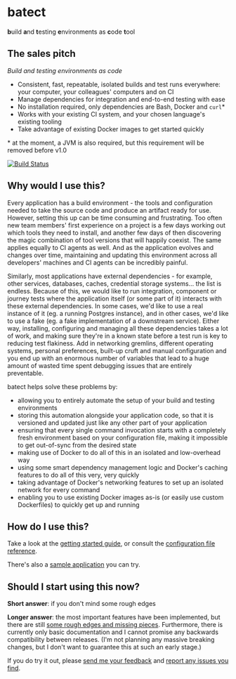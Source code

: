 # batect
**b**uild **a**nd **t**esting **e**nvironments as **c**ode **t**ool

## The sales pitch

_Build and testing environments as code_

* Consistent, fast, repeatable, isolated builds and test runs everywhere: your computer, your colleagues' computers and on CI
* Manage dependencies for integration and end-to-end testing with ease
* No installation required, only dependencies are Bash, Docker and `curl`*
* Works with your existing CI system, and your chosen language's existing tooling
* Take advantage of existing Docker images to get started quickly

\* at the moment, a JVM is also required, but this requirement will be removed before v1.0

[![Build Status](https://travis-ci.org/charleskorn/batect.svg?branch=master)](https://travis-ci.org/charleskorn/batect)

## Why would I use this?

Every application has a build environment - the tools and configuration needed to take the source code and produce an artifact
ready for use. However, setting this up can be time consuming and frustrating. Too often new team members' first experience on
a project is a few days working out which tools they need to install, and another few days of then discovering the magic
combination of tool versions that will happily coexist. The same applies equally to CI agents as well. And as the application
evolves and changes over time, maintaining and updating this environment across all developers' machines and CI agents can be
incredibly painful.

Similarly, most applications have external dependencies - for example, other services, databases, caches, credential storage
systems... the list is endless. Because of this, we would like to run integration, component or journey tests where the
application itself (or some part of it) interacts with these external dependencies. In some cases, we'd like to use a real
instance of it (eg. a running Postgres instance), and in other cases, we'd like to use a fake (eg. a fake implementation of a
downstream service). Either way, installing, configuring and managing all these dependencies takes a lot of work, and making
sure they're in a known state before a test run is key to reducing test flakiness. Add in networking gremlins, different
operating systems, personal preferences, built-up cruft and manual configuration and you end up with an enormous number of
variables that lead to a huge amount of wasted time spent debugging issues that are entirely preventable.

batect helps solve these problems by:

* allowing you to entirely automate the setup of your build and testing environments
* storing this automation alongside your application code, so that it is versioned and updated just like any other part of
  your application
* ensuring that every single command invocation starts with a completely fresh environment based on your configuration file,
  making it impossible to get out-of-sync from the desired state
* making use of Docker to do all of this in an isolated and low-overhead way
* using some smart dependency management logic and Docker's caching features to do all of this very, very quickly
* taking advantage of Docker's networking features to set up an isolated network for every command
* enabling you to use existing Docker images as-is (or easily use custom Dockerfiles) to quickly get up and running

## How do I use this?

Take a look at the [getting started guide](docs/GettingStarted.md), or consult the 
[configuration file reference](docs/ConfigFile.md).

There's also a [sample application](https://github.com/charleskorn/batect-sample) you can try.

## Should I start using this now?

**Short answer**: if you don't mind some rough edges

**Longer answer**: the most important features have been implemented, but there are still [some rough edges and missing pieces](ROADMAP.md).
Furthermore, there is currently only basic documentation and I cannot promise any backwards compatibility between releases. (I'm not
planning any massive breaking changes, but I don't want to guarantee this at such an early stage.)

If you do try it out, please [send me your feedback](mailto:me@charleskorn.com) and [report any issues you find](https://github.com/charleskorn/batect/issues/new).
